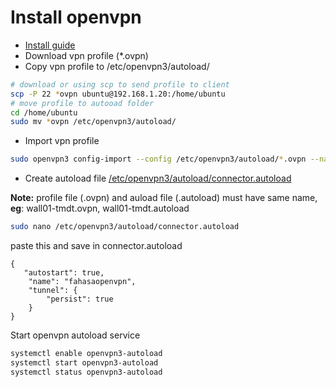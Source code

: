 # Install openvpn
- [Install guide](https://openvpn.net/cloud-docs/owner/connectors/connector-user-guides/openvpn-3-client-for-linux.html)  
- Download vpn profile (*.ovpn)  
- Copy vpn profile to /etc/openvpn3/autoload/
```sh
# download or using scp to send profile to client
scp -P 22 *ovpn ubuntu@192.168.1.20:/home/ubuntu
# move profile to autooad folder
cd /home/ubuntu
sudo mv *ovpn /etc/openvpn3/autoload/
```
- Import vpn profile  
```sh
sudo openvpn3 config-import --config /etc/openvpn3/autoload/*.ovpn --name "fahasaopenvpn" --persistent
```
- Create autoload file [/etc/openvpn3/autoload/connector.autoload](./connector.autoload)  

**Note:** profile file (.ovpn) and auload file (.autoload) must have same name, **eg**: wall01-tmdt.ovpn, wall01-tmdt.autoload
```sh
sudo nano /etc/openvpn3/autoload/connector.autoload 
```
paste this and save in connector.autoload
```
{
   "autostart": true,
    "name": "fahasaopenvpn",
    "tunnel": {
        "persist": true
    }
}
```
Start openvpn autoload service
```sh
systemctl enable openvpn3-autoload
systemctl start openvpn3-autoload
systemctl status openvpn3-autoload
```